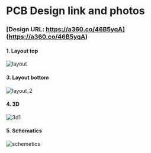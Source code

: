 # PCB Design link and photos 
### [Design URL: https://a360.co/46B5yqA] (https://a360.co/46B5yqA) 
#### 1. Layout top
![layout](https://github.com/SumaiyaTariqueLabiba/PCB-Design/assets/127126354/199cc033-f66b-405e-9f8e-2883f8a8b195)
#### 3. Layout bottom
![layout_2](https://github.com/SumaiyaTariqueLabiba/PCB-Design/assets/127126354/fceb1cac-a7ca-4099-be06-59e2417167aa)
#### 4. 3D
![3d1](https://github.com/SumaiyaTariqueLabiba/PCB-Design/assets/127126354/846b651e-da22-4400-b5d0-a6c13fba40be)
#### 5. Schematics
![schemetics](https://github.com/SumaiyaTariqueLabiba/PCB-Design/assets/127126354/903ad9a9-3329-4db7-8eba-660a2770ddd6)
